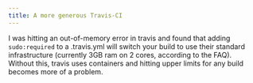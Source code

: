 ```yaml
---
title: A more generous Travis-CI
---
```


I was hitting an out-of-memory error in travis and found that adding `sudo:required` to a .travis.yml will switch your build to use their standard infrastructure (currently 3GB ram on 2 cores, according to the FAQ). Without this, travis uses containers and hitting upper limits for any build becomes more of a problem.

